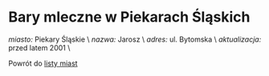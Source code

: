 # Bary mleczne w Piekarach Śląskich

*miasto:*  Piekary Śląskie    \\
*nazwa:*  Jarosz   \\
*adres:*  ul. Bytomska   \\
*aktualizacja:* przed latem 2001 \\

Powrót do [listy miast](/bary_mleczne)


